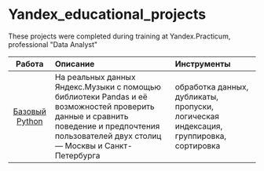 # Yandex_educational_projects

These projects were completed during training at Yandex.Practicum, professional "Data Analyst"

|        Работа         |       Описание         |    Инструменты              |
| :-------------------: | :--------------------- |:----------------------------|
| [Базовый Python](https://github.com/valeraleraleb/Yandex_educational_projects/tree/main/%D0%91%D0%B0%D0%B7%D0%BE%D0%B2%D1%8B%D0%B9%20Python)| На реальных данных Яндекс.Музыки c помощью библиотеки Pandas и её возможностей проверить данные и сравнить поведение и предпочтения пользователей двух столиц — Москвы и Санкт-Петербурга| обработка данных, дубликаты, пропуски, логическая индексация, группировка, сортировка|
